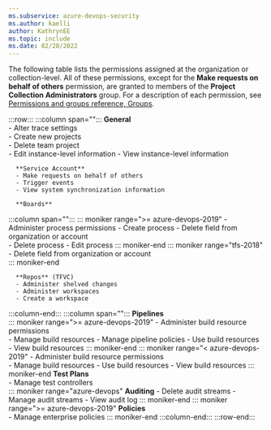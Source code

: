 ```yaml
---
ms.subservice: azure-devops-security
ms.author: kaelli
author: KathrynEE
ms.topic: include
ms.date: 02/28/2022
---
```


 
The following table lists the permissions assigned at the organization or collection-level. All of these permissions, except for the **Make requests on behalf of others** permission, are granted to members of the **Project Collection Administrators** group. For a description of each permission, see [Permissions and groups reference, Groups](../permissions.md#collection-level).
 
:::row:::
   :::column span="":::
      **General**  
      - Alter trace settings  
      - Create new projects  
      - Delete team project  
      - Edit instance-level information
      - View instance-level information  

      **Service Account**
      - Make requests on behalf of others
      - Trigger events
      - View system synchronization information  

      **Boards**  
   :::column span="":::
      ::: moniker range=">= azure-devops-2019"
      - Administer process permissions
      - Create process
      - Delete field from organization or account  
      - Delete process
      - Edit process
      ::: moniker-end
      ::: moniker range="tfs-2018"
      - Delete field from organization or account  
      ::: moniker-end
      
      **Repos** (TFVC)  
      - Administer shelved changes  
      - Administer workspaces  
      - Create a workspace  
   :::column-end:::
   :::column span="":::
      **Pipelines**  
      ::: moniker range=">= azure-devops-2019"
      - Administer build resource permissions  
      - Manage build resources
      - Manage pipeline policies
      - Use build resources
      - View build resources
      ::: moniker-end
      ::: moniker range="< azure-devops-2019"
      - Administer build resource permissions  
      - Manage build resources 
      - Use build resources
      - View build resources
      ::: moniker-end
      **Test Plans**  
      - Manage test controllers  
      ::: moniker range="azure-devops"
      **Auditing**
      - Delete audit streams
      - Manage audit streams
      - View audit log
      ::: moniker-end
      ::: moniker range=">= azure-devops-2019"
      **Policies**  
      - Manage enterprise policies
      ::: moniker-end
   :::column-end:::
:::row-end:::
 
